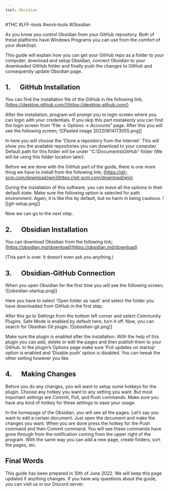 ```yaml
---
tool: Obsidian
---
```

#THC #LFF-tools #work-tools #Obsidian 

As you know you control Obsidian from your GitHub repository. Both of these platforms have Windows Programs you can use from the comfort of your desk(top).

This guide will explain how you can get your GitHub repo as a folder to your computer, download and setup Obsidian, connect Obsidian to your downloaded GitHub folder and finally push the changes to GitHub and consequently update Obsidian page.

## 1.      GitHub Installation

You can find the installation file of the GitHub in the following link; [https://desktop.github.com/](https://desktop.github.com/)

After the installation, program will prompt you to login screen where you can login with your credentials. If you skip this part mistakenly you can find the login screen from “File -> Options -> Accounts” page. After this you will see the following screen;
![[Pasted image 20220614173055.png]]

In here you will choose the ‘Clone a repository from the Internet’. This will show you the available repositories you can download to your computer. Default path for this folder will be under “C:\Documents\GitHub” folder (We will be using this folder location later).

Before we are done with the GitHub part of the guide, there is one more thing we have to install from the following link; [https://git-scm.com/download/win](https://git-scm.com/download/win)

During the installation of this software, you can leave all the options in their default state. Make sure the following option is selected for path environment. Again, it is like this by default, but no harm in being cautious.
![[git-setup.png]]

Now we can go to the next step.

## 2.      Obsidian Installation

You can download Obsidian from the following link; [https://obsidian.md/download](https://obsidian.md/download)

(This part is over. It doesn’t even ask you anything.)

  

## 3.      Obsidian-GitHub Connection

When you open Obsidian for the first time you will see the following screen;
![[obsidian-startup.png]]

Here you have to select ‘Open folder as vault’ and select the folder you have downloaded from GitHub in the first step.

After this go to Settings from the bottom left corner and select Community Plugins. Safe Mode is enabled by default here, turn it off. Now, you can search for Obsidian Git plugin.
![[obsidian-git.png]]

Make sure the plugin is enabled after the installation. With the help of this plugin you can add, delete or edit the pages and then publish them to your GitHub. In the plugin’s Options page make sure ‘Pull updates on startup’ option is enabled and ‘Disable push’ option is disabled. You can tweak the other setting however you like.

## 4.      Making Changes

Before you do any changes, you will want to setup some hotkeys for the plugin. Choose any hotkey you want to any setting you want. But most important settings are Commit, Pull, and Push commands. Make sure you have any kind of hotkey for these settings to ease your usage.

In the homepage of the Obsidian, you will see all the pages. Let’s say you want to edit a certain document. Just open the document and make the changes you want. When you are done press the hotkey for the Push command and then Commit command. You will see these commands have gone through from the notification coming from the upper right of the program. With the same way you can add a new page, create folders, sort the pages, etc.

## Final Words

This guide has been prepared in 10th of June 2022. We will keep this page updated if anything changes. If you have any questions about the guide, you can visit us in our Discord server.
